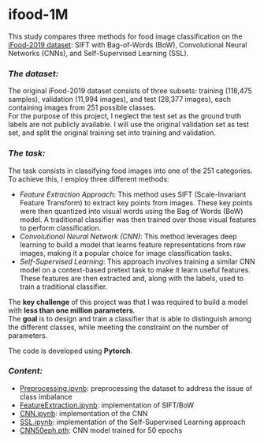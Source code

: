 # ifood-1M
 
This study compares three methods for food image classification on the [iFood-2019 dataset]([https://www.aicrowd.com/challenges/mapping-challenge](https://www.kaggle.com/c/ifood-2019-fgvc6/overview)): SIFT with Bag-of-Words (BoW), Convolutional Neural Networks (CNNs), and Self-Supervised Learning (SSL).

### _The dataset:_
The original iFood-2019 dataset consists of three subsets: training (118,475 samples), validation (11,994 images), and test (28,377 images), each containing images from 251 possible classes.  
For the purpose of this project, I neglect the test set as the ground truth labels are not publicly available. I will use the original validation set as test set, and split the original training set into training and validation.  

### _The task:_
The task consists in classifying food images into one of the 251 categories. To achieve this, I employ three different methods:  
-  _Feature Extraction Approach_: This method uses SIFT (Scale-Invariant Feature Transform) to extract key points
from images. These key points were then quantized into visual words using the Bag of Words (BoW) model. A traditional classifier was then trained over those visual features to perform classification.  
-  _Convolutional Neural Network (CNN)_: This method leverages deep learning to build a model that learns feature representations from raw images, making it a popular choice
for image classification tasks.  
-  _Self-Supervised Learning_: This approach involves training a similar CNN model on a context-based pretext task
to make it learn useful features. These features are then extracted and, along with the labels, used to train a traditional classifier.  

The **key challenge** of this project was that I was required to build a model with **less than one million parameters**.  
The **goal** is to design and train a classifier that is able to distinguish among the different classes, while meeting the constraint on the number of parameters.

The code is developed using **Pytorch**.

### _Content:_  
- [Preprocessing.ipynb](https://github.com/MomiQB/ifood-1M/blob/main/Preprocessing.ipynb): preprocessing the dataset to address the issue of class imbalance
- [FeatureExtraction.ipynb](https://github.com/MomiQB/ifood-1M/blob/main/FeatureExtraction.ipynb): implementation of SIFT/BoW
- [CNN.ipynb](https://github.com/MomiQB/ifood-1M/blob/main/CNN.ipynb): implementation of the CNN
- [SSL.ipynb](https://github.com/MomiQB/ifood-1M/blob/main/SSL.ipynb): implementation of the Self-Supervised Learning approach
- [CNN50eph.pth](https://github.com/MomiQB/ifood-1M/blob/main/CNN50eph.pth): CNN model trained for 50 epochs
